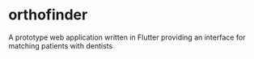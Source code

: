 # orthofinder
A prototype web application written in Flutter providing an interface for matching patients with dentists
